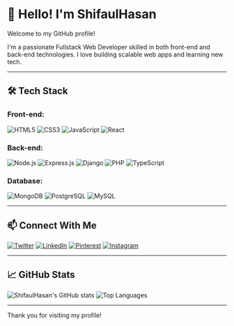 # 👋 Hello! I'm ShifaulHasan

Welcome to my GitHub profile!

I'm a passionate Fullstack Web Developer skilled in both front-end and back-end technologies. I love building scalable web apps and learning new tech.

---

## 🛠 Tech Stack

### Front-end:
![HTML5](https://img.shields.io/badge/-HTML5-E34F26?style=flat&logo=html5&logoColor=white)
![CSS3](https://img.shields.io/badge/-CSS3-1572B6?style=flat&logo=css3)
![JavaScript](https://img.shields.io/badge/-JavaScript-F7DF1E?style=flat&logo=javascript&logoColor=black)
![React](https://img.shields.io/badge/-React-61DAFB?style=flat&logo=react)

### Back-end:
![Node.js](https://img.shields.io/badge/-Node.js-339933?style=flat&logo=node.js)
![Express.js](https://img.shields.io/badge/-Express.js-000000?style=flat&logo=express)
![Django](https://img.shields.io/badge/-Django-092E20?style=flat&logo=django)
![PHP](https://img.shields.io/badge/-PHP-777BB4?style=flat&logo=php)
![TypeScript](https://img.shields.io/badge/-TypeScript-3178C6?style=flat&logo=typescript)

### Database:
![MongoDB](https://img.shields.io/badge/-MongoDB-47A248?style=flat&logo=mongodb)
![PostgreSQL](https://img.shields.io/badge/-PostgreSQL-336791?style=flat&logo=postgresql)
![MySQL](https://img.shields.io/badge/-MySQL-4479A1?style=flat&logo=mysql)

---

## 📫 Connect With Me

[![Twitter]([https://img.shields.io/badge/Twitter-1DA1F2?style=flat&logo=twitter&logoColor=white)](https://twitter.com](https://x.com/ShTaship?t=bldxTgRCNSzPMb-2MNQ6Jg&s=09))
[![LinkedIn]([https://img.shields.io/badge/LinkedIn-0077B5?style=flat&logo=linkedin&logoColor=white)](https://linkedin.com](https://www.linkedin.com/in/md-shifaul-hasan-3a4095203))
[![Pinterest]([https://img.shields.io/badge/Pinterest-E60023?style=flat&logo=pinterest&logoColor=white)](https://pinterest.com](https://pin.it/1FLGKJS))
[![Instagram]([https://img.shields.io/badge/Instagram-E4405F?style=flat&logo=instagram&logoColor=white)](https://instagram.com](https://www.instagram.com/sh_taship/))

---

## 📈 GitHub Stats

![ShifaulHasan's GitHub stats](https://github-readme-stats.vercel.app/api?username=your-github-username&show_icons=true&theme=radical)
![Top Languages](https://github-readme-stats.vercel.app/api/top-langs/?username=your-github-username&layout=compact)

---

Thank you for visiting my profile!

<!--
**ShifaulHasan/ShifaulHasan** is a ✨ _special_ ✨ repository because its `README.md` (this file) appears on your GitHub profile.

Here are some ideas to get you started:

- 🔭 I’m currently working on ...
- 🌱 I’m currently learning ...
- 👯 I’m looking to collaborate on ...
- 🤔 I’m looking for help with ...
- 💬 Ask me about ...
- 📫 How to reach me: ...
- 😄 Pronouns: ...
- ⚡ Fun fact: ...
-->
